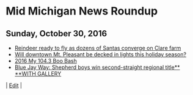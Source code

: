 # Mid Michigan News Roundup

## Sunday, October 30, 2016

* [Reindeer ready to fly as dozens of Santas converge on Clare farm](http://www.themorningsun.com/general-news/20161030/reindeer-ready-to-fly-as-dozens-of-santas-converge-on-clare-farm)
* [Will downtown Mt. Pleasant be decked in lights this holiday season?](http://www.themorningsun.com/general-news/20161030/will-downtown-mt-pleasant-be-decked-in-lights-this-holiday-season)
* [2016 My 104.3 Boo Bash](http://media.themorningsun.com/2016/10/30/2016-my-104-3-boo-bash/#1)
* [Blue Jay Way: Shepherd boys win second-straight regional title** **WITH GALLERY](http://www.miprepzone.com/morningsun/results.asp?ID=8445)

| [Edit](https://midmichonline.quip.com/cSPpAh1NWRBf) |